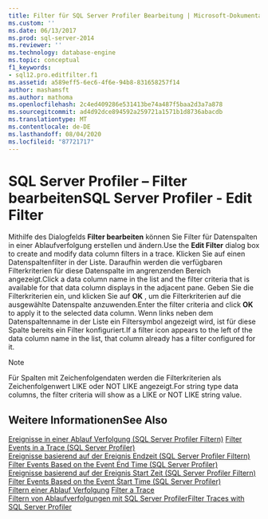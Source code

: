 ```yaml
---
title: Filter für SQL Server Profiler Bearbeitung | Microsoft-Dokumentation
ms.custom: ''
ms.date: 06/13/2017
ms.prod: sql-server-2014
ms.reviewer: ''
ms.technology: database-engine
ms.topic: conceptual
f1_keywords:
- sql12.pro.editfilter.f1
ms.assetid: a589eff5-6ec6-4f6e-94b8-831658257f14
author: mashamsft
ms.author: mathoma
ms.openlocfilehash: 2c4ed409286e531413be74a487f5baa2d3a7a878
ms.sourcegitcommit: ad4d92dce894592a259721a1571b1d8736abacdb
ms.translationtype: MT
ms.contentlocale: de-DE
ms.lasthandoff: 08/04/2020
ms.locfileid: "87721717"
---
```

# <a name="sql-server-profiler---edit-filter"></a><span data-ttu-id="b0c81-102">SQL Server Profiler – Filter bearbeiten</span><span class="sxs-lookup"><span data-stu-id="b0c81-102">SQL Server Profiler - Edit Filter</span></span>
  <span data-ttu-id="b0c81-103">Mithilfe des Dialogfelds **Filter bearbeiten** können Sie Filter für Datenspalten in einer Ablaufverfolgung erstellen und ändern.</span><span class="sxs-lookup"><span data-stu-id="b0c81-103">Use the **Edit Filter** dialog box to create and modify data column filters in a trace.</span></span> <span data-ttu-id="b0c81-104">Klicken Sie auf einen Datenspaltenfilter in der Liste. Daraufhin werden die verfügbaren Filterkriterien für diese Datenspalte im angrenzenden Bereich angezeigt.</span><span class="sxs-lookup"><span data-stu-id="b0c81-104">Click a data column name in the list and the filter criteria that is available for that data column displays in the adjacent pane.</span></span> <span data-ttu-id="b0c81-105">Geben Sie die Filterkriterien ein, und klicken Sie auf **OK** , um die Filterkriterien auf die ausgewählte Datenspalte anzuwenden.</span><span class="sxs-lookup"><span data-stu-id="b0c81-105">Enter the filter criteria and click **OK** to apply it to the selected data column.</span></span> <span data-ttu-id="b0c81-106">Wenn links neben dem Datenspaltenname in der Liste ein Filtersymbol angezeigt wird, ist für diese Spalte bereits ein Filter konfiguriert.</span><span class="sxs-lookup"><span data-stu-id="b0c81-106">If a filter icon appears to the left of the data column name in the list, that column already has a filter configured for it.</span></span>  
  
> [!NOTE]  
>  <span data-ttu-id="b0c81-107">Für Spalten mit Zeichenfolgendaten werden die Filterkriterien als Zeichenfolgenwert LIKE oder NOT LIKE angezeigt.</span><span class="sxs-lookup"><span data-stu-id="b0c81-107">For string type data columns, the filter criteria will show as a LIKE or NOT LIKE string value.</span></span>  
  
## <a name="see-also"></a><span data-ttu-id="b0c81-108">Weitere Informationen</span><span class="sxs-lookup"><span data-stu-id="b0c81-108">See Also</span></span>  
 <span data-ttu-id="b0c81-109">[Ereignisse in einer Ablauf Verfolgung &#40;SQL Server Profiler Filtern&#41;](../tools/sql-server-profiler/filter-events-in-a-trace-sql-server-profiler.md) </span><span class="sxs-lookup"><span data-stu-id="b0c81-109">[Filter Events in a Trace &#40;SQL Server Profiler&#41;](../tools/sql-server-profiler/filter-events-in-a-trace-sql-server-profiler.md) </span></span>  
 <span data-ttu-id="b0c81-110">[Ereignisse basierend auf der Ereignis Endzeit &#40;SQL Server Profiler Filtern&#41;](../tools/sql-server-profiler/filter-events-based-on-the-event-end-time-sql-server-profiler.md) </span><span class="sxs-lookup"><span data-stu-id="b0c81-110">[Filter Events Based on the Event End Time &#40;SQL Server Profiler&#41;](../tools/sql-server-profiler/filter-events-based-on-the-event-end-time-sql-server-profiler.md) </span></span>  
 <span data-ttu-id="b0c81-111">[Ereignisse basierend auf der Ereignis Start Zeit &#40;SQL Server Profiler Filtern&#41;](../tools/sql-server-profiler/filter-events-based-on-the-event-start-time-sql-server-profiler.md) </span><span class="sxs-lookup"><span data-stu-id="b0c81-111">[Filter Events Based on the Event Start Time &#40;SQL Server Profiler&#41;](../tools/sql-server-profiler/filter-events-based-on-the-event-start-time-sql-server-profiler.md) </span></span>  
 <span data-ttu-id="b0c81-112">[Filtern einer Ablauf Verfolgung](../relational-databases/sql-trace/filter-a-trace.md) </span><span class="sxs-lookup"><span data-stu-id="b0c81-112">[Filter a Trace](../relational-databases/sql-trace/filter-a-trace.md) </span></span>  
 [<span data-ttu-id="b0c81-113">Filtern von Ablaufverfolgungen mit SQL Server Profiler</span><span class="sxs-lookup"><span data-stu-id="b0c81-113">Filter Traces with SQL Server Profiler</span></span>](../tools/sql-server-profiler/filter-traces-with-sql-server-profiler.md)  
  
  

